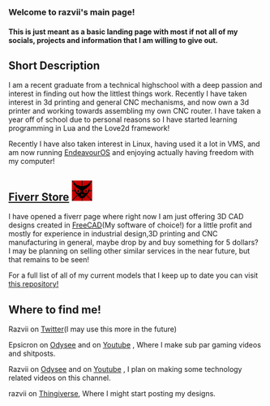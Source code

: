 ### Welcome to razvii's main page!



#### This is just meant as a basic landing page with most if not all of my socials, projects and information that I am willing to give out.


## Short Description
I am a recent graduate from a technical highschool with a deep passion and interest in finding out how the littlest things work.
Recently I have taken interest in 3d printing and general CNC mechanisms, and now own a 3d printer and working towards assembling my own CNC router.
I have taken a year off of school due to personal reasons so I have started learning programming in Lua and the Love2d framework!
 
Recently I have also taken interest in Linux, having used it a lot in VMS, and am now running [EndeavourOS](https://endeavouros.com/) and enjoying actually having freedom with my computer!


## [Fiverr Store](https://www.fiverr.com/therazbee) <img src="https://raw.githubusercontent.com/razvii22/razvii22.github.io/main/RazOWO.png" width="40" />
 I have opened a fiverr page where right now I am just offering 3D CAD designs created in [FreeCAD](https://www.freecad.org/)(My software of choice!) for a little profit and mostly for experience in industrial design,3D printing and CNC manufacturing in general, maybe drop by and buy something for 5 dollars?  
 I may be planning on selling other similar services in the near future, but that remains to be seen!
 
For a full list of all of my current models that I keep up to date you can visit [this repository!](https://github.com/razvii22/FreeCAD)



## Where to find me!
 
Razvii on [Twitter](https://twitter.com/Razvii4922)(I may use this more in the future)  
 
Epsicron on [Odysee](https://odysee.com/@Epsicron) and on [Youtube](https://www.youtube.com/channel/UCL950SkY0S31nJhuk2m-zcg)
, Where I make sub par gaming videos and shitposts.  
 
Razvii on [Odysee](https://odysee.com/@Razvii) and on [Youtube](https://www.youtube.com/channel/UCS5TbqdKHkryEjXyq9vEzqg)
, I plan on making some technology related videos on this channel.
 
razvii on [Thingiverse](https://www.thingiverse.com/razvii), Where I might start posting my designs.

